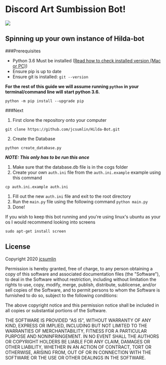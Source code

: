 Discord Art Sumbission Bot!
=============
<a href="https://patreon.com/boiboi"><img src="https://img.shields.io/endpoint.svg?url=https%3A%2F%2Fshieldsio-patreon.herokuapp.com%2Fbotboi&style=for-the-badge" /> </a>

## Spinning up your own instance of Hilda-bot
###Prerequisites
* Python 3.6 Must be installed ([Read how to check installed version (Mac or PC)](https://www.wikihow.com/Check-Python-Version-on-PC-or-Mac))
* Ensure pip is up to date
* Ensure git is installed: `git --version`

**For the rest of this guide we will assume running `python` in your terminal/command line will start python 3.6.**
```commandline
python -m pip install --upgrade pip
```
  
###Next
1. First clone the repository onto your computer

```commandline
git clone https://github.com/jcsumlin/Hilda-Bot.git
```

2. Create the Database
```commandline
python create_database.py
```
***NOTE: This only has to be run this once***
1. Make sure that the database.db file is in the cogs folder
1. Create your own `auth.ini` file from the `auth.ini.example` example using this command
```
cp auth.ini.example auth.ini
```
1. Fill out the new `auth.ini` file and exit to the root directory
1. Run the `main.py` file using the following command `python main.py`
1. Done!

If you wish to keep this bot running and you're using linux's ubuntu as your os I would recommend looking into screens
```commandline
sudo apt-get install screen
``` 
## **License**
Copyright 2020 [jcsumlin](https://github.com/jcsumlin)

Permission is hereby granted, free of charge, to any person obtaining a copy of this software and associated documentation files (the "Software"), to deal in the Software without restriction, including without limitation the rights to use, copy, modify, merge, publish, distribute, sublicense, and/or sell copies of the Software, and to permit persons to whom the Software is furnished to do so, subject to the following conditions:

The above copyright notice and this permission notice shall be included in all copies or substantial portions of the Software.

THE SOFTWARE IS PROVIDED "AS IS", WITHOUT WARRANTY OF ANY KIND, EXPRESS OR IMPLIED, INCLUDING BUT NOT LIMITED TO THE WARRANTIES OF MERCHANTABILITY, FITNESS FOR A PARTICULAR PURPOSE AND NONINFRINGEMENT. IN NO EVENT SHALL THE AUTHORS OR COPYRIGHT HOLDERS BE LIABLE FOR ANY CLAIM, DAMAGES OR OTHER LIABILITY, WHETHER IN AN ACTION OF CONTRACT, TORT OR OTHERWISE, ARISING FROM, OUT OF OR IN CONNECTION WITH THE SOFTWARE OR THE USE OR OTHER DEALINGS IN THE SOFTWARE.
